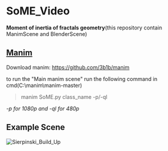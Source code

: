 # SoME_Video
**Moment of inertia of fractals geometry**(this repository contain ManimScene and BlenderScene)

## [Manim](https://github.com/thanniti/SoME_Video/blob/main/SoME.py)
Download manim: https://github.com/3b1b/manim

to run the "Main manim scene" run the following command in cmd(C:\manim\manim-master)
>manim SoME.py class_name -p/-ql

*-p for 1080p and -ql for 480p*

## Example Scene
![Sierpinski_Build_Up](https://github.com/thanniti/SoME_Video/blob/main/Media/Sierpinski_Build_Up.gif)


